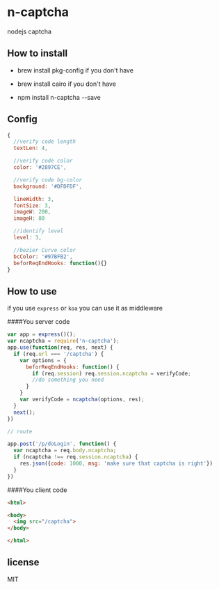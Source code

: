 # n-captcha
nodejs captcha

How to install
---------------

- brew install pkg-config if you don't have

- brew install cairo if you don't have

- npm install n-captcha --save


Config
-------
```javascript
{
  //verify code length
  textLen: 4,

  //verify code color
  color: '#2897CE',

  //verify code bg-color
  background: '#DFDFDF',

  lineWidth: 3,
  fontSize: 3,
  imageW: 200,
  imageH: 80

  //identify level
  level: 3,

  //bezier Curve color
  bcColor: '#97BFB2',
  beforReqEndHooks: function(){}
}
```



How to use
----------

if you use `express` or `koa` you can use it as middleware

####You server code
```javascript
var app = express()();
var ncaptcha = require('n-captcha');
app.use(function(req, res, next) {
  if (req.url === '/captcha') {
    var options = {
      beforReqEndHooks: function() {
        if (req.session) req.session.ncaptcha = verifyCode;
        //do something you need
      }
    }
    var verifyCode = ncaptcha(options, res);
  }
  next();
})

// route

app.post('/p/doLogin', function() {
  var ncaptcha = req.body.ncaptcha;
  if (ncaptcha !== req.session.ncaptcha) {
    res.json({code: 1000, msg: 'make sure that captcha is right'})
  }
})

```

####You client code
```html
<html>

<body>
  <img src="/captcha">
</body>

</html>

```

license
--------
MIT
